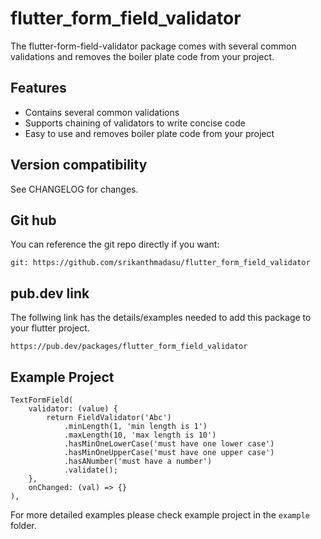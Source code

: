# flutter_form_field_validator

The flutter-form-field-validator package comes with several common validations and removes the boiler plate code from your project.

## Features

- Contains several common validations
- Supports chaining of validators to write concise code
- Easy to use and removes boiler plate code from your project

## Version compatibility

See CHANGELOG for changes.

## Git hub

You can reference the git repo directly if you want:
```
git: https://github.com/srikanthmadasu/flutter_form_field_validator
```

## pub.dev link 

The follwing link has the details/examples needed to add this package to your flutter project.
```
https://pub.dev/packages/flutter_form_field_validator
```

## Example Project

```
TextFormField(
    validator: (value) {
        return FieldValidator('Abc')
            .minLength(1, 'min length is 1')
            .maxLength(10, 'max length is 10')
            .hasMinOneLowerCase('must have one lower case')
            .hasMinOneUpperCase('must have one upper case')
            .hasANumber('must have a number')
            .validate();
    },
    onChanged: (val) => {}
),
```

For more detailed examples please check example project in the `example` folder.
